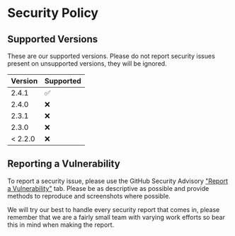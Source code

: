 # Security Policy

## Supported Versions

These are our supported versions. Please do not report security issues present on unsupported versions, they will be ignored.

| Version | Supported          |
| ------- | ------------------ |
| 2.4.1   | :white_check_mark: |
| 2.4.0   | :x: |
| 2.3.1   | :x: |
| 2.3.0   | :x:                |
| < 2.2.0   | :x:                |

## Reporting a Vulnerability

To report a security issue, please use the GitHub Security Advisory ["Report a Vulnerability"](https://github.com/ciderapp/cider-2/security/advisories/new) tab. 
Please be as descriptive as possible and provide methods to reproduce and screenshots where possible.

We will try our best to handle every security report that comes in, please remember that we are a fairly small team with varying work efforts so bear this in mind when making the report.
